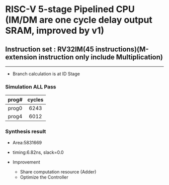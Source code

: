 # RISC-V 5-stage Pipelined CPU (IM/DM are one cycle delay output SRAM, improved by v1)
## Instruction set : RV32IM(45 instructions)(M-extension instruction only include Multiplication)
---
- Branch calculation is at ID Stage
### Simulation ALL Pass
|  prog#  | cycles |
|:-------:|:------:|
|  prog0  |  6243  |
|  prog4  |  6012  |

### Synthesis result
- Area:5831669
- timing:6.82ns, slack=0.0

- Improvement
  - Share computation resource (Adder)
  - Optimize the Controller
